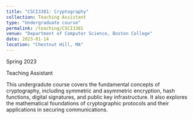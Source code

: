 ```yaml
---
title: "CSCI3381: Cryptography"
collection: Teaching Assistant
type: "Undergraduate course"
permalink: /teaching/CSCI3381
venue: "Department of Computer Science, Boston College"
date: 2023-01-14
location: "Chestnut Hill, MA"
---
```


Spring 2023

Teaching Assistant

This undergradute course covers the fundamental concepts of cryptography, including symmetric and asymmetric encryption, hash functions, digital signatures, and public key infrastructure. It also explores the mathematical foundations of cryptographic protocols and their applications in securing communications.

<!-- Heading 1
======

Heading 2
======

Heading 3
====== -->